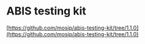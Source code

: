 # ABIS testing kit

[https://github.com/mosip/abis-testing-kit/tree/1.1.0](https://github.com/mosip/abis-testing-kit/tree/1.1.0)